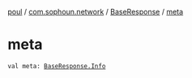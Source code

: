 [poul](../../index.md) / [com.sophoun.network](../index.md) / [BaseResponse](index.md) / [meta](./meta.md)

# meta

`val meta: `[`BaseResponse.Info`](-info/index.md)